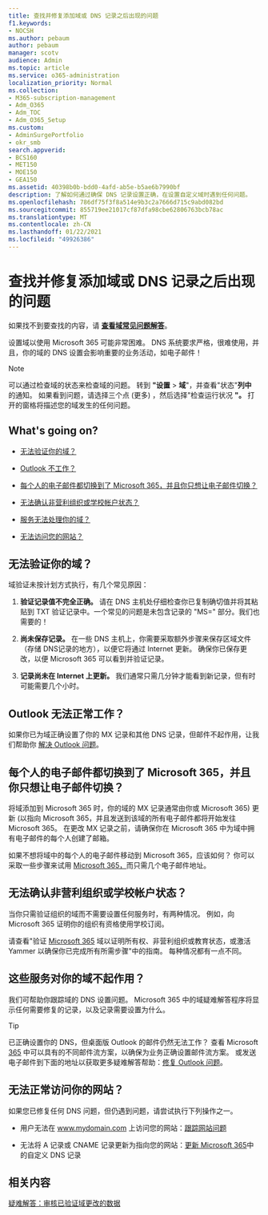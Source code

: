 ```yaml
---
title: 查找并修复添加域或 DNS 记录之后出现的问题
f1.keywords:
- NOCSH
ms.author: pebaum
author: pebaum
manager: scotv
audience: Admin
ms.topic: article
ms.service: o365-administration
localization_priority: Normal
ms.collection:
- M365-subscription-management
- Adm_O365
- Adm_TOC
- Adm_O365_Setup
ms.custom:
- AdminSurgePortfolio
- okr_smb
search.appverid:
- BCS160
- MET150
- MOE150
- GEA150
ms.assetid: 40398b0b-bdd0-4afd-ab5e-b5ae6b7990bf
description: 了解如何通过确保 DNS 记录设置正确，在设置自定义域时遇到任何问题。
ms.openlocfilehash: 786df75f3f8a514e9b3c2a7666d715c9abd082bd
ms.sourcegitcommit: 855719ee21017cf87dfa98cbe62806763bcb78ac
ms.translationtype: MT
ms.contentlocale: zh-CN
ms.lasthandoff: 01/22/2021
ms.locfileid: "49926386"
---
```

# <a name="find-and-fix-issues-after-adding-your-domain-or-dns-records"></a>查找并修复添加域或 DNS 记录之后出现的问题

 如果找不到要查找的内容，请 **[查看域常见问题解答](../setup/domains-faq.yml)**。 
  
设置域以使用 Microsoft 365 可能非常困难。 DNS 系统要求严格，很难使用，并且，你的域的 DNS 设置会影响重要的业务活动，如电子邮件！

> [!NOTE]
> 可以通过检查域的状态来检查域的问题。 转到 **"设置**  >  **域**"，并查看"状态"**列中** 的通知。 如果看到问题，请选择三个点 (更多) ，然后选择"检查运行状况 **"。** 打开的窗格将描述您的域发生的任何问题。
  
## <a name="whats-going-on"></a>What's going on?

- [无法验证你的域？](#cant-verify-your-domain)
    
- [Outlook 不工作？](#outlook-isnt-working)
    
- [每个人的电子邮件都切换到了 Microsoft 365，并且你只想让电子邮件切换？](#everyones-email-got-switched-to-microsoft-365-and-you-only-wanted-your-email-to-switch)

- [无法确认非营利组织或学校帐户状态？](#cant-confirm-non-profit-or-school-account-status)

- [服务无法处理你的域？](#services-not-working-with-your-domain)
    
- [无法访问您的网站？](#accessing-your-website-isnt-working)

## <a name="cant-verify-your-domain"></a>无法验证你的域？
<a name="BKMK_verify"> </a>

域验证未按计划方式执行，有几个常见原因：
  
1. **验证记录值不完全正确。** 请在 DNS 主机处仔细检查你已复制确切值并将其粘贴到 TXT 验证记录中。一个常见的问题是未包含记录的 "MS=" 部分。我们也需要的！ 
    
2. **尚未保存记录。** 在一些 DNS 主机上，你需要采取额外步骤来保存区域文件（存储 DNS记录的地方），以便它将通过 Internet 更新。 确保你已保存更改，以便 Microsoft 365 可以看到并验证记录。 
    
3. **记录尚未在 Internet 上更新。** 我们通常只需几分钟才能看到新记录，但有时可能需要几个小时。 
    
## <a name="outlook-isnt-working"></a>Outlook 无法正常工作？
<a name="BKMK_OutlookBroken"> </a>

如果你已为域正确设置了你的 MX 记录和其他 DNS 记录，但邮件不起作用，让我们帮助你 [解决 Outlook 问题](https://docs.microsoft.com/exchange/troubleshoot/outlook-connectivity/outlook-connection-issues)。
  
## <a name="everyones-email-got-switched-to-microsoft-365-and-you-only-wanted-your-email-to-switch"></a>每个人的电子邮件都切换到了 Microsoft 365，并且你只想让电子邮件切换？
<a name="BKMK_EmailSwitched"> </a>

将域添加到 Microsoft 365 时，你的域的 MX 记录通常由你或 Microsoft 365) 更新 (以指向 Microsoft 365，并且发送到该域的所有电子邮件都将开始发往 Microsoft 365。 在更改 MX 记录之前，请确保你在 Microsoft 365 中为域中拥有电子邮件的每个人创建了邮箱。
  
如果不想将域中的每个人的电子邮件移动到 Microsoft 365，应该如何？ 你可以采取一些步骤来试用 [Microsoft 365，](https://docs.microsoft.com/microsoft-365/admin/setup/domains-faq)而只需几个电子邮件地址。
  
## <a name="cant-confirm-non-profit-or-school-account-status"></a>无法确认非营利组织或学校帐户状态？
<a name="BKMK_validateAcct"> </a>

当你只需验证组织的域而不需要设置任何服务时，有两种情况。 例如，向 Microsoft 365 证明你的组织有资格使用学校订阅。
  
请查看"验证 [Microsoft 365](https://docs.microsoft.com/microsoft-365/admin/setup/domains-faq) 域以证明所有权、非营利组织或教育状态，或激活 Yammer 以确保你已完成所有所需步骤"中的指南。 每种情况都有一点不同。 
  
## <a name="services-not-working-with-your-domain"></a>这些服务对你的域不起作用？
<a name="BKMK_Test"> </a>

我们可帮助你跟踪域的 DNS 设置问题。 Microsoft 365 中的域疑难解答程序将显示任何需要修复的记录，以及记录需要设置为什么。 

> [!TIP]
> 已正确设置你的 DNS，但桌面版 Outlook 的邮件仍然无法工作？ 查看 Microsoft [365](https://docs.microsoft.com/exchange/mail-flow-best-practices/mail-flow-best-practices) 中可以具有的不同邮件流方案，以确保为业务正确设置邮件流方案。 或发送电子邮件到下面的地址以获取更多疑难解答帮助：[修复 Outlook 问题](https://docs.microsoft.com/exchange/troubleshoot/outlook-connectivity/outlook-connection-issues)。 
  
## <a name="accessing-your-website-isnt-working"></a>无法正常访问你的网站？
<a name="BKMK_Website"> </a>

如果您已修复任何 DNS 问题，但仍遇到问题，请尝试执行下列操作之一。
  
- 用户无法在 www.mydomain.com 上访问您的网站：[跟踪网站问题](https://docs.microsoft.com/microsoft-365/admin/setup/add-domain)
    
- 无法将 A 记录或 CNAME 记录更新为指向您的网站：[更新 Microsoft 365](../dns/add-or-edit-custom-dns-records.md)中的自定义 DNS 记录

## <a name="related-content"></a>相关内容

[疑难解答：审核已验证域更改的数据](https://docs.microsoft.com/azure/active-directory/reports-monitoring/troubleshoot-audit-data-verified-domain)

    
